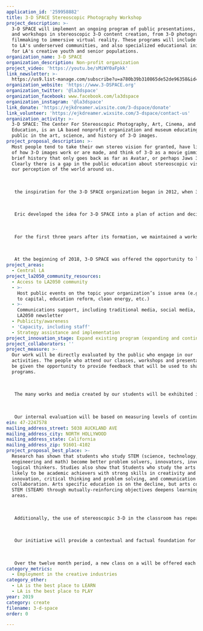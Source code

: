```yaml
---
application_id: '259958882'
title: 3-D SPACE Stereoscopic Photography Workshop
project_description: >-
  3-D SPACE will implement an ongoing program of public presentations, classes
  and workshops in stereoscopic 3-D content creation, from 3-D photography and
  filmmaking to immersive virtual reality. These programs will include outreach
  to LA's underserved communities, and also specialized educational initiatives
  for LA's creative youth and senior populations.
organization_name: 3-D SPACE
organization_description: Non-profit organization
project_video: 'https://youtu.be/sMiWY0aFpkk'
link_newsletter: >-
  https://us9.list-manage.com/subscribe?u=a780b39b310865de52de96358&id=95ee08cb21
organization_website: 'https://www.3-DSPACE.org'
organization_twitter: '@la3dspace'
organization_facebook: www.facebook.com/la3dspace
organization_instagram: '@la3dspace'
link_donate: 'https://ejkdreamer.wixsite.com/3-dspace/donate'
link_volunteer: 'https://ejkdreamer.wixsite.com/3-dspace/contact-us'
organization_activity: >-
  3-D SPACE: The Center For Stereoscopic Photography, Art, Cinema, and
  Education, is an LA based nonprofit organization and museum educating the
  public in the art, science, and history of 3-D images.
project_proposal_description: >-
  Most people tend to take their own stereo vision for granted, have little idea
  of how 3-D images work or are made, and think of 3-D as a movie gimmick with a
  brief history that only goes back as far as Avatar, or perhaps Jaws 3-D.
  Clearly there is a gap in the public education about stereoscopic vision and
  our perception of the world around us.
   
   
   
   the inspiration for the 3-D SPACE organization began in 2012, when 3-D SPACE founder Eric Kurland and 3-D historian Ray Zone were able to rescue three truckloads of artifacts from the estate of the late 3-D expert and collector Dan Symmes. They were able to do this thanks to an angel benefactor who backed the purchase of the items on the condition that they do something positive with it. Ray and Eric discussed the possibility of someday finding a place to display these materials. Sadly, Ray passed away before they were able to move forward with any plans, but the idea continued to grow
   
   
   
   Eric developed the idea for 3-D SPACE into a plan of action and decided that starting a nonprofit would be the best route to move forward. 3-D SPACE was granted 501(c)3 nonprofit tax-exempt status in March, 2015. The museum collection grew when 3-D SPACE began receiving donations from private collectors and estates, portions of Ray Zone’s personal 3-D collection.
   
   
   
   For the first three years after its formation, we maintained a workshop and storage facility for the collections, but had no public space. 3-D SPACE operated as a museum without a permanent home, presenting movie screenings, educational workshops and outreach events in collaboration with other museums, organizations and nonprofits.
   
   
   
   At the beginning of 2018, 3-D SPACE was offered the opportunity to lease a brand new basement space. This new area was small, but had the potential to work as an exhibit gallery. Finally, in the Summer of 2018, 3-D SPACE opened the doors of its starter museum in the Echo Park neighborhood of Los Angeles. Affectionately nicknamed the "3-D Bunker," the center is a public space for stereoscopic art, science, and history. We are utilizing the gallery to rotate between exhibiting pieces from our museum collection, displaying contemporary works by 3-D image makers, and holding classes and presentations.
project_areas:
  - Central LA
project_la2050_community_resources:
  - Access to LA2050 community
  - >-
    Host public events on the topic your organization’s issue area (e.g. access
    to capital, education reform, clean energy, etc.) 
  - >-
    Communications support, including traditional media, social media, and
    LA2050 newsletter
  - Publicity/awareness
  - 'Capacity, including staff'
  - Strategy assistance and implementation
project_innovation_stage: Expand existing program (expanding and continuing ongoing successful projects)
project_collaborators: ''
project_measure: >-
  Our work will be directly evaluated by the public who engage in our
  activities. The people who attend our classes, workshops and presentation will
  be given the opportunity to provide feedback that will be used to shape future
  programs.
   
   
   
   The many works and media created by our students will be exhibited in various public venues including art galleries, film festivals, and online, where the Los Angeles community at large will be able to see, experience, and comment.
   
   
   
   Our internal evaluation will be based on measuring levels of continuing engagement with the public, growth of class and workshop sizes, attendance numbers at our events, and public demand for increased activities
ein: 47-2247578
mailing_address_street: 5038 AUCKLAND AVE
mailing_address_city: NORTH HOLLYWOOD
mailing_address_state: California
mailing_address_zip: 91601-4102
project_proposal_best_place: >-
  Research has shown that students who study STEM (science, technology,
  engineering and math) become better problem solvers, innovators, inventors and
  logical thinkers. Studies also show that Students who study the arts are more
  likely to be academic achievers with strong skills in creativity and
  innovation, critical thinking and problem solving, and communication and
  collaboration. Arts specific education is on the decline, but arts conected to
  STEM (STEAM) through mutually-reinforcing objectives deepens learning in both
  areas.
   
   
   
   Additionally, the use of stereoscopic 3-D in the classroom has repeatedly proven to provide markedly higher rates of comprehension and retention of information by students, yet 3-D is not widely understood or implemented by educators or industries.
   
   
   
   Our initiative will provide a contextual and factual foundation for an increase in the creation and use of 3-D content by the Los Angeles population. This knowledge will benefit the growing numbers of LA residents who will pursue careers in the numerous fields that are rapidly implementing 3-D imagery, including entertainment, medicine, design, and education. Classes will be offered to multiple populations (i.e. youth classes, adult classes).
   
   
   
   Over the twelve month period, a new class on a will be offered each month and will meet periodically throughout that month. At the conclusion of the year-long program, twelve unique classes will be held. Students will be provided with all materials and equipment necessary to create their own stereoscopic imagery, and at the completion of each class, an exhibition of student work will be presented at a public venue.
category_metrics:
  - Employment in the creative industries
category_other:
  - LA is the best place to LEARN
  - LA is the best place to PLAY
year: 2019
category: create
filename: 3-d-space
order: 0

---
```

